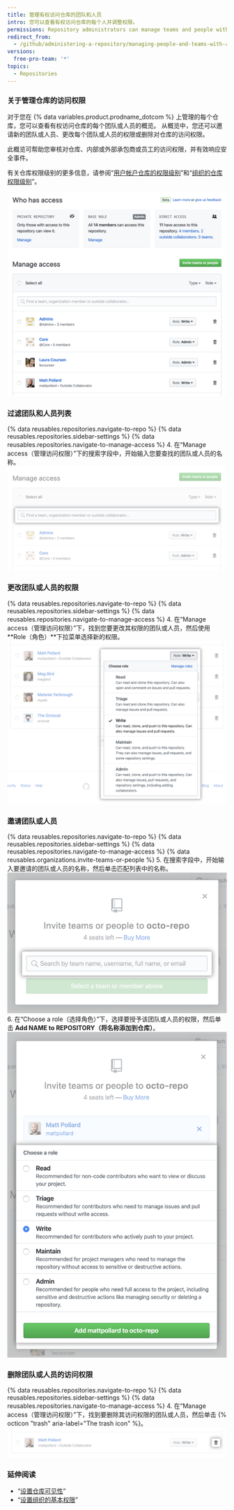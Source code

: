 ```yaml
---
title: 管理有权访问仓库的团队和人员
intro: 您可以查看有权访问仓库的每个人并调整权限。
permissions: Repository administrators can manage teams and people with access to a repository.
redirect_from:
  - /github/administering-a-repository/managing-people-and-teams-with-access-to-your-repository
versions:
  free-pro-team: '*'
topics:
  - Repositories
---
```


### 关于管理仓库的访问权限

对于您在 {% data variables.product.prodname_dotcom %} 上管理的每个仓库，您可以查看有权访问仓库的每个团队或人员的概览。 从概览中，您还可以邀请新的团队或人员、更改每个团队或人员的权限或删除对仓库的访问权限。

此概览可帮助您审核对仓库、内部或外部承包商或员工的访问权限，并有效响应安全事件。

有关仓库权限级别的更多信息，请参阅“[用户帐户仓库的权限级别](/github/setting-up-and-managing-your-github-user-account/permission-levels-for-a-user-account-repository)”和“[组织的仓库权限级别](/organizations/managing-access-to-your-organizations-repositories/repository-permission-levels-for-an-organization)”。

![访问权限管理概览](/assets/images/help/repository/manage-access-overview.png)

### 过滤团队和人员列表

{% data reusables.repositories.navigate-to-repo %}
{% data reusables.repositories.sidebar-settings %}
{% data reusables.repositories.navigate-to-manage-access %}
4. 在“Manage access（管理访问权限）”下的搜索字段中，开始输入您要查找的团队或人员的名称。 ![用于过滤具有访问权限的团队或人员列表的搜索字段](/assets/images/help/repository/manage-access-filter.png)

### 更改团队或人员的权限

{% data reusables.repositories.navigate-to-repo %}
{% data reusables.repositories.sidebar-settings %}
{% data reusables.repositories.navigate-to-manage-access %}
4. 在“Manage access（管理访问权限）”下，找到您要更改其权限的团队或人员，然后使用 **Role（角色）**下拉菜单选择新的权限。 ![使用"Role（角色）"下拉菜单为团队或人员选择新权限](/assets/images/help/repository/manage-access-role-drop-down.png)

### 邀请团队或人员

{% data reusables.repositories.navigate-to-repo %}
{% data reusables.repositories.sidebar-settings %}
{% data reusables.repositories.navigate-to-manage-access %}
{% data reusables.organizations.invite-teams-or-people %}
5. 在搜索字段中，开始输入要邀请的团队或人员的名称，然后单击匹配列表中的名称。 ![用于输入要邀请加入仓库的团队或人员名称的搜索字段](/assets/images/help/repository/manage-access-invite-search-field.png)
6. 在“Choose a role（选择角色）”下，选择要授予该团队或人员的权限，然后单击 **Add NAME to REPOSITORY（将名称添加到仓库）**。 ![为团队或人员选择权限](/assets/images/help/repository/manage-access-invite-choose-role-add.png)

### 删除团队或人员的访问权限

{% data reusables.repositories.navigate-to-repo %}
{% data reusables.repositories.sidebar-settings %}
{% data reusables.repositories.navigate-to-manage-access %}
4. 在“Manage access（管理访问权限）”下，找到要删除其访问权限的团队或人员，然后单击 {% octicon "trash" aria-label="The trash icon" %}。 ![用于删除访问权限的回收站图标](/assets/images/help/repository/manage-access-remove.png)

### 延伸阅读

- “[设置仓库可见性](/github/administering-a-repository/setting-repository-visibility)”
- “[设置组织的基本权限](/organizations/managing-access-to-your-organizations-repositories/setting-base-permissions-for-an-organization)”
